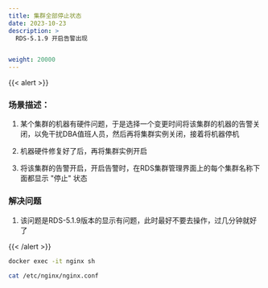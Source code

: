 ```yaml
---
title: 集群全部停止状态
date: 2023-10-23
description: >
  RDS-5.1.9 开启告警出现


weight: 20000
---
```


{{< alert >}}

### 场景描述：

1. 某个集群的机器有硬件问题，于是选择一个变更时间将该集群的机器的告警关闭，以免干扰DBA值班人员，然后再将集群实例关闭，接着将机器停机

2. 机器硬件修复好了后，再将集群实例开启

3. 将该集群的告警开启，开启告警时，在RDS集群管理界面上的每个集群名称下面都显示 "停止" 状态

### 解决问题

1. 该问题是RDS-5.1.9版本的显示有问题，此时最好不要去操作，过几分钟就好了

{{< /alert >}}




```bash
docker exec -it nginx sh

cat /etc/nginx/nginx.conf
```


















